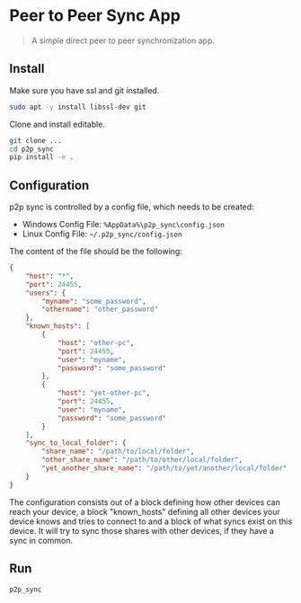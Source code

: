 # Peer to Peer Sync App

> A simple direct peer to peer synchronization app.


## Install

Make sure you have ssl and git installed.
```bash
sudo apt -y install libssl-dev git
```

Clone and install editable.

```bash
git clone ...
cd p2p_sync
pip install -e .
```

## Configuration

p2p sync is controlled by a config file, which needs to be created:

* Windows Config File: `%AppData%\p2p_sync\config.json`
* Linux Config File: `~/.p2p_sync/config.json`

The content of the file should be the following:

```json
{
    "host": "*",
    "port": 24455,
    "users": {
        "myname": "some_password",
        "othername": "other_password"
    },
    "known_hosts": [
        {
            "host": "other-pc",
            "port": 24455,
            "user": "myname",
            "password": "some_password"
        },
        {
            "host": "yet-other-pc",
            "port": 24455,
            "user": "myname",
            "password": "some_password"
        }
    ],
    "sync_to_local_folder": {
        "share_name": "/path/to/local/folder",
        "other_share_name": "/path/to/other/local/folder",
        "yet_another_share_name": "/path/to/yet/another/local/folder"
    }
}
```

The configuration consists out of a block defining how other devices can reach your device, a block "known_hosts" defining all other devices your device knows and tries to connect to and a block of what syncs exist on this device. It will try to sync those shares with other devices, if they have a sync in common.

## Run

```bash
p2p_sync
```
